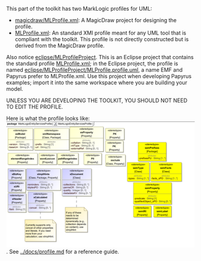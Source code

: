 This part of the toolkit has two MarkLogic profiles for UML:

- [magicdraw/MLProfile.xml](magicdraw/MLProfile.xml): A MagicDraw project for designing the profile.
- [MLProfile.xml](MLProfile.xml): An standard XMI profile meant for any UML tool that is compliant with the toolkit. This profile is not directly constructed but is derived from the MagicDraw profile.

Also notice [eclipse/MLProfileProject](eclipse/MLProfileProject). This is an Eclipse project that contains the standard profile [MLProfile.xml](MLProfile.xml); in the Eclipse project, the profile is named [eclipse/MLProfileProject/MLProfile.profile.uml](eclipse/MLProfileProject/MLProfile.profile.uml), a name EMF and Papyrus prefer to MLProfile.xml. Use this project when developing Papyrus examples; import it into the same workspace where you are building your model. 

UNLESS YOU ARE DEVELOPING THE TOOLKIT, YOU SHOULD NOT NEED TO EDIT THE PROFILE. 

Here is what the profile looks like: ![Profile](magicdraw/profile.png). See [../docs/profile.md](../docs/profile.md) for a reference guide.